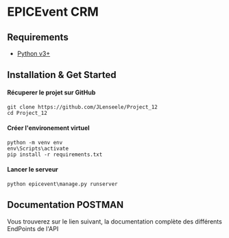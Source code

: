 # EPICEvent CRM

## Requirements

+ [Python v3+](https://www.python.org/downloads/)

## Installation & Get Started

#### Récuperer le projet sur GitHub

    git clone https://github.com/JLenseele/Project_12
    cd Project_12

#### Créer l'environement virtuel

    python -m venv env
    env\Scripts\activate
    pip install -r requirements.txt
    
#### Lancer le serveur

    python epicevent\manage.py runserver

## Documentation POSTMAN

Vous trouverez sur le lien suivant, la documentation complète des différents EndPoints de l'API  
    

